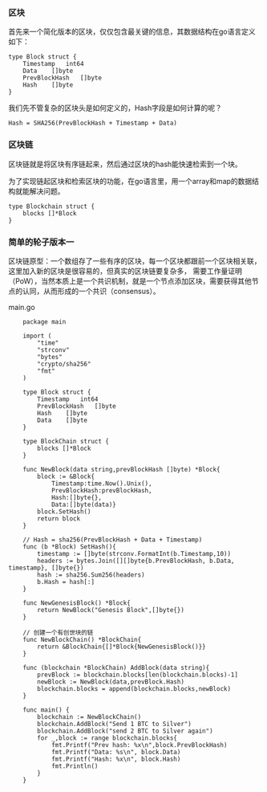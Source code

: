 ### 区块

首先来一个简化版本的区块，仅仅包含最关键的信息，其数据结构在go语言定义如下：

    type Block struct {
        Timestamp   int64
        Data    []byte
        PrevBlockHash   []byte
        Hash    []byte
    }

我们先不管复杂的区块头是如何定义的，Hash字段是如何计算的呢？

    Hash = SHA256(PrevBlockHash + Timestamp + Data)

### 区块链

区块链就是将区块有序链起来，然后通过区块的hash能快速检索到一个块。

为了实现链起区块和检索区块的功能，在go语言里，用一个array和map的数据结构就能解决问题。

    type Blockchain struct {
        blocks []*Block
    }

### 简单的轮子版本一

区块链原型：一个数组存了一些有序的区块，每一个区块都跟前一个区块相关联，这里加入新的区块是很容易的，但真实的区块链要复杂多，
需要工作量证明（PoW），当然本质上是一个共识机制，就是一个节点添加区块，需要获得其他节点的认同，从而形成的一个共识（consensus）。

main.go

        package main

        import (
        	"time"
        	"strconv"
        	"bytes"
        	"crypto/sha256"
        	"fmt"
        )

        type Block struct {
        	Timestamp	int64
        	PrevBlockHash	[]byte
        	Hash	[]byte
        	Data	[]byte
        }

        type BlockChain struct {
        	blocks []*Block
        }

        func NewBlock(data string,prevBlockHash []byte) *Block{
        	block := &Block{
        		Timestamp:time.Now().Unix(),
        		PrevBlockHash:prevBlockHash,
        		Hash:[]byte{},
        		Data:[]byte(data)}
        	block.SetHash()
        	return block
        }

        // Hash = sha256(PrevBlockHash + Data + Timestamp)
        func (b *Block) SetHash(){
        	timestamp := []byte(strconv.FormatInt(b.Timestamp,10))
        	headers := bytes.Join([][]byte{b.PrevBlockHash, b.Data, timestamp}, []byte{})
        	hash := sha256.Sum256(headers)
        	b.Hash = hash[:]
        }

        func NewGenesisBlock() *Block{
        	return NewBlock("Genesis Block",[]byte{})
        }

        // 创建一个有创世块的链
        func NewBlockChain() *BlockChain{
        	return &BlockChain{[]*Block{NewGenesisBlock()}}
        }

        func (blockchain *BlockChain) AddBlock(data string){
        	prevBlock := blockchain.blocks[len(blockchain.blocks)-1]
        	newBlock := NewBlock(data,prevBlock.Hash)
        	blockchain.blocks = append(blockchain.blocks,newBlock)
        }

        func main() {
        	blockchain := NewBlockChain()
        	blockchain.AddBlock("Send 1 BTC to Silver")
        	blockchain.AddBlock("send 2 BTC to Silver again")
        	for _,block := range blockchain.blocks{
        		fmt.Printf("Prev hash: %x\n",block.PrevBlockHash)
        		fmt.Printf("Data: %s\n", block.Data)
        		fmt.Printf("Hash: %x\n", block.Hash)
        		fmt.Println()
        	}
        }

















